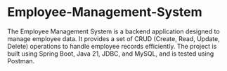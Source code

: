 # Employee-Management-System
The Employee Management System is a backend application designed to manage employee data. It provides a set of CRUD (Create, Read, Update, Delete) operations to handle employee records efficiently. The project is built using Spring Boot, Java 21, JDBC, and MySQL, and is tested using Postman.
